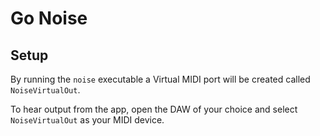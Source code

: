 # Go Noise

## Setup

By running the `noise` executable a Virtual MIDI port will be created called `NoiseVirtualOut`.

To hear output from the app, open the DAW of your choice and select `NoiseVirtualOut` as your MIDI device.
